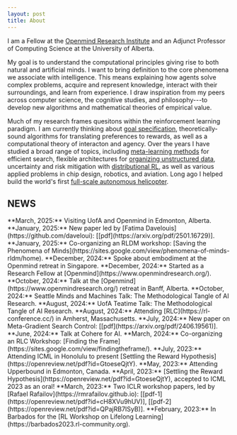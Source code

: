 ```yaml
---
layout: post
title: About
---
```

<!-- <img src="/assets/img/profile.png" alt="Profile" width="200" height="250" style="float: left;"> -->

I am a Fellow at the [Openmind Research Institute](https://www.openmindresearch.org/) and an Adjunct Professor of Computing Science at the University of Alberta.

My goal is to understand the computational principles giving rise to both natural and artificial minds. I want to bring definition to the core phenomena we associate with intelligence. This means explaining how agents solve complex problems, acquire and represent knowledge, interact with their surroundings, and learn from experience. I draw inspiration from my peers across computer science, the cognitive studies, and philosophy---to develop new algorithms and mathematical theories of empirical value.

<!-- I strive for my work to have both empirical and philosphical value.  -->
<!-- I want to articulate how the phenomena we associate with intelligence can be unified under a core set of concepts and laws.  -->
<!-- I want to articulate the concepts and laws that explain core phenomena we associate with intelligence. -->
<!-- Furthermore, I want to understand how such concepts inform scientific models that can be tested. -->
<!-- My research uses algorithms and mathematical theory, and I draw inspiraction from my peers across computer science, cognitive studies, and philosophy.  -->

Much of my research frames quesitons within the reinforcement learning paradigm. I am currently thinking about [goal specification](https://proceedings.mlr.press/v202/bowling23a/bowling23a.pdf), theoretically-sound algorithms for translating preferences to rewards, as well as a computational theory of interacton and agency. Over the years I have studied a broad range of topics, including [meta-learning methods](https://arxiv.org/pdf/2406.19561) for efficient search, flexible architectures for [organizing unstructured data](https://arxiv.org/pdf/2106.09776), uncertainty and risk mitigation with [distributional RL](https://proceedings.mlr.press/v119/martin20a/martin20a.pdf), as well as various applied problems in chip design, robotics, and aviation. Long ago I helped build the world's first [full-scale autonomous helicopter](https://vtol.org/awards-and-contests/vertical-flight-society-award-winners?awardID=5).   

<h2 class="content-listing-header sans">NEWS</h2>
**March, 2025:** Visiting UofA and Openmind in Edmonton, Alberta.  
**January, 2025:** New paper led by [Fatima Davelouis](https://github.com/daveloui): [[pdf](https://arxiv.org/pdf/2501.16729)].  
**January, 2025:** Co-organizing an RLDM workshop: [Saving the Phenomena of Minds](https://sites.google.com/view/phenomena-of-minds-rldm/home).  
**December, 2024:** Spoke about embodiment at the Openmind retreat in Singapore.  
**December, 2024:** Started as a Research Fellow at [Openmind](https://www.openmindresearch.org/).  
**October, 2024:** Talk at the [Openmind](https://www.openmindresearch.org/) retreat in Banff, Alberta.  
**October, 2024:** Seattle Minds and Machines Talk: The Methodological Tangle of AI Research.  
**August, 2024:** UofA Teatime Talk: The Methodological Tangle of AI Research.  
**August, 2024:** Attending [RLC](https://rl-conference.cc/) in Amherst, Massachusetts.  
**July, 2024:** New paper on Meta-Gradient Search Control: [[pdf](https://arxiv.org/pdf/2406.19561)].  
**June, 2024:** Talk at Cohere for AI.  
**March, 2024:** Co-organizing an RLC Workshop: [Finding the Frame](https://sites.google.com/view/findingtheframe/).  
**July, 2023:** Attending ICML in Honolulu to present [Settling the Reward Hypothesis](https://openreview.net/pdf?id=GtoeseQjtY).  
**May, 2023:** Attending Upperbound in Edmonton, Canada.  
**April, 2023:** [Settling the Reward Hypothesis](https://openreview.net/pdf?id=GtoeseQjtY), accepted to ICML 2023 as an oral!  
**March, 2023:** Two ICLR workshop papers, led by [Rafael Rafailov](https://rmrafailov.github.io): [[pdf-1](https://openreview.net/pdf?id=cH8XVu9hUV)], [[pdf-2](https://openreview.net/pdf?id=QPajRB7ISyB)].  
**February, 2023:** In Barbados for the [RL Workshop on Lifelong Learning](https://barbados2023.rl-community.org).